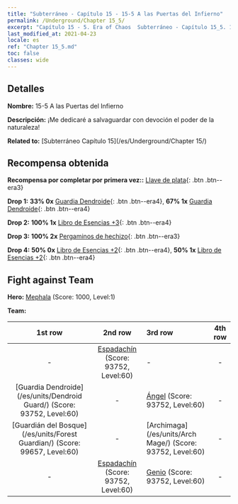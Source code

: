 ```yaml
---
title: "Subterráneo - Capítulo 15 - 15-5 A las Puertas del Infierno"
permalink: /Underground/Chapter 15_5/
excerpt: "Capítulo 15 - 5. Era of Chaos  Subterráneo - Capítulo 15_5. 15-5 A las Puertas del Infierno"
last_modified_at: 2021-04-23
locale: es
ref: "Chapter 15_5.md"
toc: false
classes: wide
---
```


## Detalles

 **Nombre:** 15-5 A las Puertas del Infierno

 **Descripción:** ¡Me dedicaré a salvaguardar con devoción el poder de la naturaleza!

 **Related to:** [Subterráneo Capítulo 15](/es/Underground/Chapter 15/)

## Recompensa obtenida

 **Recompensa por completar por primera vez::** [Llave de plata](/ItemsES/con_693/){: .btn .btn--era3}

 **Drop 1:** **33% 0x** [Guardia Dendroide](/ItemsES/unt_203/){: .btn .btn--era4}, **67% 1x** [Guardia Dendroide](/ItemsES/unt_203/){: .btn .btn--era4}

 **Drop 2:** **100% 1x** [Libro de Esencias +3](/ItemsES/mat_60/){: .btn .btn--era4}

 **Drop 3:** **100% 2x** [Pergaminos de hechizo](/ItemsES/con_694/){: .btn .btn--era3}

 **Drop 4:** **50% 0x** [Libro de Esencias +2](/ItemsES/mat_53/){: .btn .btn--era4}, **50% 1x** [Libro de Esencias +2](/ItemsES/mat_53/){: .btn .btn--era4}


## Fight against Team
 **Hero:** [Mephala](/es/heroes/Mephala/) (Score: 1000, Level:1)

 **Team:**


  | 1st row | 2nd row | 3rd row | 4th row |
  |:----:|:----:|:----|:----:|
  | - | [Espadachín](/es/units/Swordsman/) (Score: 93752, Level:60)  | - | - |
  | [Guardia Dendroide](/es/units/Dendroid Guard/) (Score: 93752, Level:60)  | - | [Ángel](/es/units/Angel/) (Score: 93752, Level:60)  | - |
  | [Guardián del Bosque](/es/units/Forest Guardian/) (Score: 99657, Level:60)  | - | [Archimaga](/es/units/Arch Mage/) (Score: 93752, Level:60)  | - |
  | - | [Espadachín](/es/units/Swordsman/) (Score: 93752, Level:60)  | [Genio](/es/units/Genie/) (Score: 93752, Level:60)  | - |


